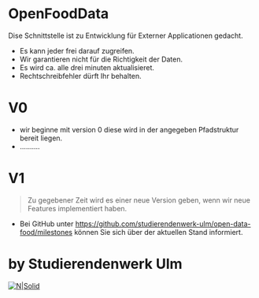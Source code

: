 # OpenFoodData
Dise Schnittstelle ist zu Entwicklung für Externer Applicationen gedacht.

  - Es kann jeder frei darauf zugreifen.
  - Wir garantieren nicht für die Richtigkeit der Daten.
  - Es wird ca. alle drei minuten aktualisieret. 
  - Rechtschreibfehler dürft Ihr behalten.

# V0

  - wir beginne mit version 0 diese wird in der angegeben Pfadstruktur bereit liegen.
  - ..........

# V1
> Zu gegebener Zeit wird es einer neue Version geben, wenn wir neue Features implementiert haben.
  - Bei GitHub unter https://github.com/studierendenwerk-ulm/open-data-food/milestones können Sie sich über der aktuellen Stand informiert. 
  
# by Studierendenwerk Ulm

[![N|Solid](https://studierendenwerk-ulm.de/wp-content/themes/studentenwerk/assets/img/logo.png)](https://nodesource.com/products/nsolid)
